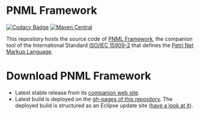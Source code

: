 PNML Framework
=============

[![Codacy Badge](https://api.codacy.com/project/badge/Grade/a7de9430027541a1b73199a5f934887a)](https://www.codacy.com/app/lhillah/pnmlframework?utm_source=github.com&utm_medium=referral&utm_content=lhillah/pnmlframework&utm_campaign=badger)
[![Maven Central](https://img.shields.io/maven-central/v/fr.lip6.pnml/framework.releng.svg)](https://search.maven.org/#search%7Cga%7C1%7Cpnml%20framework)

This repository hosts the source code of [PNML Framework](http://pnml.lip6.fr/), the companion tool of the International Standard [ISO/IEC 15909-2](http://www.iso.org/iso/catalogue_detail.htm?csnumber=43538) that defines the [Petri Net Markup Language](http://www.pnml.org).

Download PNML Framework 
=======================

- Latest stable release from its [companion web site](http://pnml.lip6.fr/downloads.html). 
- Latest build is deployed on the [gh-pages of this repository](https://lip6.github.io/pnmlframework/). The deployed build is structured as an Eclipse update site ([have a look at it](https://github.com/lip6/pnmlframework/tree/gh-pages)).

